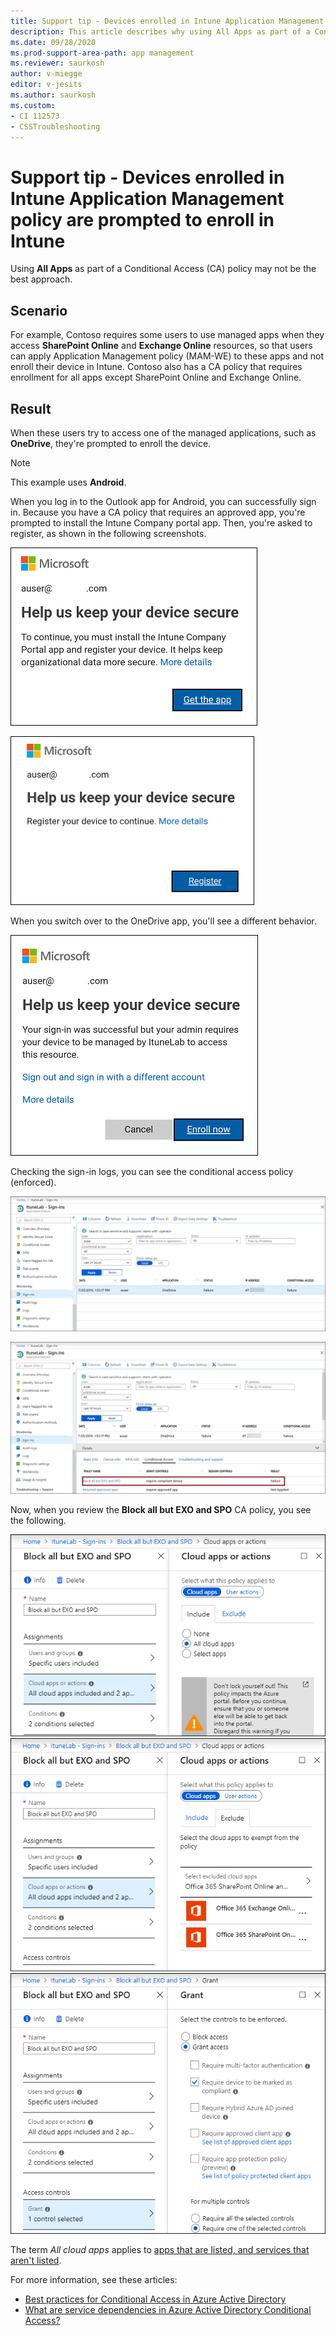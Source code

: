 ```yaml
---
title: Support tip - Devices enrolled in Intune Application Management policy are prompted to enroll into Intune
description: This article describes why using All Apps as part of a Conditional Access (CA) policy may not be the best approach.
ms.date: 09/28/2020
ms.prod-support-area-path: app management
ms.reviewer: saurkosh
author: v-miegge
editor: v-jesits
ms.author: saurkosh
ms.custom: 
- CI 112573
- CSSTroubleshooting
---
```


# Support tip - Devices enrolled in Intune Application Management policy are prompted to enroll in Intune

Using **All Apps** as part of a Conditional Access (CA) policy may not be the best approach.

## Scenario

For example, Contoso requires some users to use managed apps when they access **SharePoint Online** and **Exchange Online** resources, so that users can apply Application Management policy (MAM-WE) to these apps and not enroll their device in Intune. Contoso also has a CA policy that requires enrollment for all apps except SharePoint Online and Exchange Online.  

## Result

When these users try to access one of the managed applications, such as **OneDrive**, they're prompted to enroll the device.

> [!NOTE]
> This example uses **Android**.

When you log in to the Outlook app for Android, you can successfully sign in. Because you have a CA policy that requires an approved app, you're prompted to install the Intune Company portal app. Then, you're asked to register, as shown in the following screenshots.

![The user is prompted to install the app](./media/device-enroll-intune-app-management-error/intune-enroll-user-prompted-to-install-app.png)

![The device must be registered with Azure](./media/device-enroll-intune-app-management-error/intune-enroll-device-registered-with-azure.png)
  
When you switch over to the OneDrive app, you'll see a different behavior.

![Prompted to enroll, not register](./media/device-enroll-intune-app-management-error/intune-enroll-not-register.png)

Checking the sign-in logs, you can see the conditional access policy (enforced).

 ![The sign-in logs page](./media/device-enroll-intune-app-management-error/intune-enroll-sign-in-logs.png)

 ![Conditional Access policy](./media/device-enroll-intune-app-management-error/intune-enroll-conditional-access-policy.png)

Now, when you review the **Block all but EXO and SPO** CA policy, you see the following.

![Cloud apps or actions page - Includes](./media/device-enroll-intune-app-management-error/intune-enroll-block-all-but-exo-spo-include.png)
![Cloud apps or actions page - Excludes](./media/device-enroll-intune-app-management-error/intune-enroll-block-all-but-exo-spo-exclude.png)
![Cloud apps or actions page - Grant access](./media/device-enroll-intune-app-management-error/intune-enroll-block-all-but-exo-spo-grant-access.png)

The term *All cloud apps* applies to [apps that are listed, and services that aren't listed](/azure/active-directory/conditional-access/concept-conditional-access-cloud-apps).

For more information, see these articles:

- [Best practices for Conditional Access in Azure Active Directory](/azure/active-directory/conditional-access/best-practices#what-you-should-avoid-doing)
- [What are service dependencies in Azure Active Directory Conditional Access?](/azure/active-directory/conditional-access/service-dependencies)
